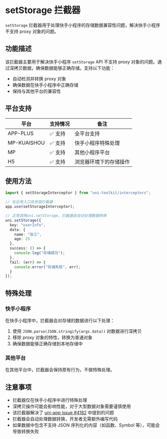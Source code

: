 # setStorage 拦截器

`setStorage` 拦截器用于处理快手小程序的存储数据兼容性问题，解决快手小程序不支持 proxy 对象的问题。

## 功能描述

该拦截器主要用于解决快手小程序 `setStorage` API 不支持 proxy 对象的问题。通过深拷贝数据，确保数据能够正确存储。支持以下功能：

- 自动检测并转换 proxy 对象
- 确保数据在快手小程序中正确存储
- 保持与其他平台的兼容性

## 平台支持

| 平台        | 支持情况 | 备注                   |
| ----------- | -------- | ---------------------- |
| APP-PLUS    | ✅ 支持  | 全平台支持             |
| MP-KUAISHOU | ✅ 支持  | 快手小程序特殊处理     |
| MP          | ✅ 支持  | 其他小程序平台         |
| H5          | ✅ 支持  | 浏览器环境下的存储操作 |

## 使用方法

```typescript
import { setStorageInterceptor } from "uni-toolkit/interceptors";

// 在应用入口处安装拦截器
app.use(setStorageInterceptor);

// 正常调用uni.setStorage，拦截器会自动处理数据转换
uni.setStorage({
  key: "userInfo",
  data: {
    name: "张三",
    age: 25
  },
  success: () => {
    console.log("存储成功");
  },
  fail: (err) => {
    console.error("存储失败", err);
  }
});
```

## 特殊处理

### 快手小程序

在快手小程序中，拦截器会对存储的数据进行以下处理：

1. 使用 `JSON.parse(JSON.stringify(args.data))` 对数据进行深拷贝
2. 移除 proxy 对象的特性，转换为普通对象
3. 确保数据能够正确存储到本地存储中

### 其他平台

在其他平台中，拦截器会保持原有行为，不做特殊处理。

## 注意事项

- 拦截器仅在快手小程序中进行特殊处理
- 深拷贝操作可能会影响性能，对于大型数据对象需要谨慎使用
- 该拦截器解决了 [uni-app issue #4182](https://github.com/dcloudio/uni-app/issues/4182) 中提到的问题
- 拦截器会自动处理数据转换，开发者无需额外编写代码
- 如果数据中包含不支持 JSON 序列化的内容（如函数、Symbol 等），可能会导致转换失败
